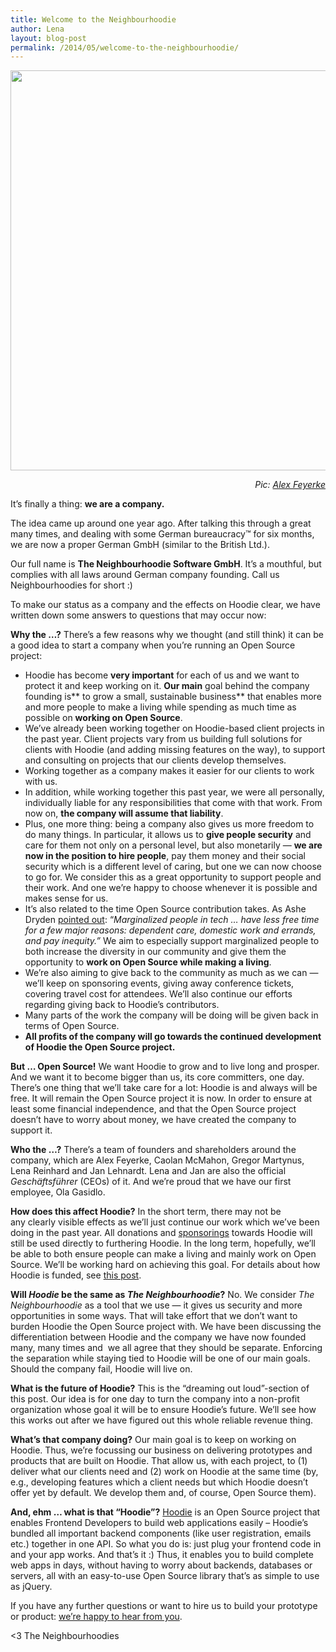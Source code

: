 ```yaml
---
title: Welcome to the Neighbourhoodie
author: Lena
layout: blog-post
permalink: /2014/05/welcome-to-the-neighbourhoodie/
---
```

<a href="http://photos-c.ak.instagram.com/hphotos-ak-prn/1724887_575489072548066_221239424_n.jpg" rel="lightbox[1363]" title="Welcome to the Neighbourhoodie"><img class="alignnone" src="http://photos-c.ak.instagram.com/hphotos-ak-prn/1724887_575489072548066_221239424_n.jpg" alt="" width="640" height="640" /></a> <p style="text-align: right;">
  <em>Pic: <a href="http://instagram.com/p/k7Ctx2lX_o/">Alex Feyerke</a></em>
</p>

It’s finally a thing: **we are a company.**

The idea came up around one year ago. After talking this through a great many times, and dealing with some German bureaucracy™ for six months, we are now a proper German GmbH (similar to the British Ltd.).

Our full name is **The Neighbourhoodie Software GmbH**. It’s a mouthful, but complies with all laws around German company founding. Call us Neighbourhoodies for short :)

To make our status as a company and the effects on Hoodie clear, we have written down some answers to questions that may occur now:

**Why the …?**
There’s a few reasons why we thought (and still think) it can be a good idea to start a company when you’re running an Open Source project:

*   Hoodie has become **very important** for each of us and we want to protect it and keep working on it. **Our main** goal behind the company founding is** to grow a small, sustainable business** that enables more and more people to make a living while spending as much time as possible on **working on Open Source**.
*   We&#8217;ve already been working together on Hoodie-based client projects in the past year. Client projects vary from us building full solutions for clients with Hoodie (and adding missing features on the way), to support and consulting on projects that our clients develop themselves.
*   Working together as a company makes it easier for our clients to work with us.
*   In addition, while working together this past year, we were all personally, individually liable for any responsibilities that come with that work. From now on, **the company will assume that liability**.
*   Plus, one more thing: being a company also gives us more freedom to do many things. In particular, it allows us to **give people security** and care for them not only on a personal level, but also monetarily — **we are now in the position to hire people**, pay them money and their social security which is a different level of caring, but one we can now choose to go for. We consider this as a great opportunity to support people and their work. And one we’re happy to choose whenever it is possible and makes sense for us.
*   It&#8217;s also related to the time Open Source contribution takes. As Ashe Dryden [pointed out][1]: &#8220;*Marginalized people in tech … have less free time for a few major reasons: dependent care, domestic work and errands, and pay inequity.&#8221;* We aim to especially support marginalized people to both increase the diversity in our community and give them the opportunity to **work on Open Source while making a living**.
*   We&#8217;re also aiming to give back to the community as much as we can — we&#8217;ll keep on sponsoring events, giving away conference tickets, covering travel cost for attendees. We&#8217;ll also continue our efforts regarding giving back to Hoodie&#8217;s contributors.
*   Many parts of the work the company will be doing will be given back in terms of Open Source.
*   **All profits of the company will go towards the continued development of Hoodie the Open Source project.**

**But … Open Source!**
We want Hoodie to grow and to live long and prosper. And we want it to become bigger than us, its core committers, one day. There’s one thing that we’ll take care for a lot: Hoodie is and always will be free. It will remain the Open Source project it is now. In order to ensure at least some financial independence, and that the Open Source project doesn’t have to worry about money, we have created the company to support it.

**Who the …?**
There’s a team of founders and shareholders around the company, which are Alex Feyerke, Caolan McMahon, Gregor Martynus, Lena Reinhard and Jan Lehnardt. Lena and Jan are also the official *Geschäftsführer* (CEOs) of it. And we’re proud that we have our first employee, Ola Gasidlo.

**How does this affect Hoodie?**
In the short term, there may not be any clearly visible effects as we&#8217;ll just continue our work which we&#8217;ve been doing in the past year. All donations and [sponsorings][2] towards Hoodie will still be used directly to furthering Hoodie. In the long term, hopefully, we&#8217;ll be able to both ensure people can make a living and mainly work on Open Source. We&#8217;ll be working hard on achieving this goal. For details about how Hoodie is funded, see [this post][3].

**Will *Hoodie* be the same as *The Neighbourhoodie*?**
No. We consider *The Neighbourhoodie* as a tool that we use — it gives us security and more opportunities in some ways. That will take effort that we don’t want to burden Hoodie the Open Source project with. We have been discussing the differentiation between Hoodie and the company we have now founded many, many times and  we all agree that they should be separate. Enforcing the separation while staying tied to Hoodie will be one of our main goals. Should the company fail, Hoodie will live on.

**What is the future of Hoodie?**
This is the “dreaming out loud”-section of this post. Our idea is for one day to turn the company into a non-profit organization whose goal it will be to ensure Hoodie’s future. We’ll see how this works out after we have figured out this whole reliable revenue thing.

**What&#8217;s that company doing?**
Our main goal is to keep on working on Hoodie. Thus, we&#8217;re focussing our business on delivering prototypes and products that are built on Hoodie. That allow us, with each project, to (1) deliver what our clients need and (2) work on Hoodie at the same time (by, e.g., developing features which a client needs but which Hoodie doesn&#8217;t offer yet by default. We develop them and, of course, Open Source them).

**And, ehm … what is that &#8220;Hoodie&#8221;?**
[Hoodie][4] is an Open Source project that enables Frontend Developers to build web applications easily &#8211; Hoodie&#8217;s bundled all important backend components (like user registration, emails etc.) together in one API. So what you do is: just plug your frontend code in and your app works. And that&#8217;s it :) Thus, it enables you to build complete web apps in days, without having to worry about backends, databases or servers, all with an easy-to-use Open Source library that&#8217;s as simple to use as jQuery.

If you have any further questions or want to hire us to build your prototype or product: [we&#8217;re happy to hear from you][5].

<3
The Neighbourhoodies

 [1]: http://ashedryden.com/blog/the-ethics-of-unpaid-labor-and-the-oss-community
 [2]: http://hood.ie/sponsoring.html
 [3]: http://blog.hood.ie/2014/01/how-is-hoodie-funded/
 [4]: http://hood.ie
 [5]: http://neighbourhood.ie